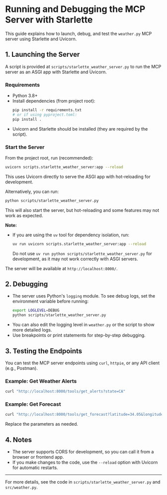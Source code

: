 # Running and Debugging the MCP Server with Starlette

This guide explains how to launch, debug, and test the `weather.py` MCP server using Starlette and Uvicorn.

## 1. Launching the Server

A script is provided at `scripts/starlette_weather_server.py` to run the MCP server as an ASGI app with Starlette and Uvicorn.

### Requirements
- Python 3.8+
- Install dependencies (from project root):
  ```bash
  pip install -r requirements.txt
  # or if using pyproject.toml:
  pip install .
  ```
- Uvicorn and Starlette should be installed (they are required by the script).

### Start the Server

From the project root, run (recommended):
```bash
uvicorn scripts.starlette_weather_server:app --reload
```
This uses Uvicorn directly to serve the ASGI app with hot-reloading for development.

Alternatively, you can run:
```bash
python scripts/starlette_weather_server.py
```
This will also start the server, but hot-reloading and some features may not work as expected.

**Note:**
- If you are using the `uv` tool for dependency isolation, run:
  ```bash
  uv run uvicorn scripts.starlette_weather_server:app --reload
  ```
  Do not use `uv run python scripts/starlette_weather_server.py` for development, as it may not work correctly with ASGI servers.

The server will be available at `http://localhost:8000/`.

## 2. Debugging

- The server uses Python's `logging` module. To see debug logs, set the environment variable before running:
  ```bash
  export LOGLEVEL=DEBUG
  python scripts/starlette_weather_server.py
  ```
- You can also edit the logging level in `weather.py` or the script to show more detailed logs.
- Use breakpoints or print statements for step-by-step debugging.

## 3. Testing the Endpoints

You can test the MCP server endpoints using `curl`, `httpie`, or any API client (e.g., Postman).

### Example: Get Weather Alerts
```bash
curl "http://localhost:8000/tools/get_alerts?state=CA"
```

### Example: Get Forecast
```bash
curl "http://localhost:8000/tools/get_forecast?latitude=34.05&longitude=-118.25"
```

Replace the parameters as needed.

## 4. Notes
- The server supports CORS for development, so you can call it from a browser or frontend app.
- If you make changes to the code, use the `--reload` option with Uvicorn for automatic restarts.

---

For more details, see the code in `scripts/starlette_weather_server.py` and `src/weather.py`.
